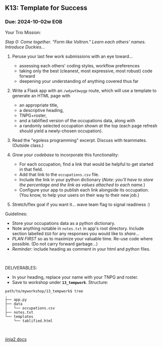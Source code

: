 ## K13: Template for Success
### Due: 2024-10-02w EOB


Your Trio Mission:

_Step 0: Come together. "Form like Voltron." Learn each others' names. Introduce Duckies..._

1. Peruse your last few work submissions with an eye toward...
   * assessing each others' coding styles, workflow preferences
   * taking only the best (cleanest, most expressive, most robust) code forward
   * deepening your understanding of anything covered thus far

1. Write a Flask app with an `/wdywtbwygp` route, which will use a template to generate an HTML page with
   * an appropriate title,
   * a descriptive heading,
   * TNPG+roster,
   * and a tablified version of the occupations data, along with
   * a randomly selected occupation shown at the top (each page refresh should yield a newly-chosen occupation).
1. Read the "egoless programming" excerpt. Discuss with teammates. (Outside class.)
1. *Grow your codebase* to incorporate this functionality:
   * For each occupation, find a link that would be helpful to get started in that field.
   * Add that link to the `occupations.csv` file.
   * Include the link in your python dictionary (_Note: you'll have to store the percentage and the link as values attached to each name._)
   * Configure your app to publish each link alongside its occupation. (You know, to help your users on their way to their new job.)
1. Stretch/flex goal if you want it... wave team flag to signal readiness :)

Guidelines:
  - Store your occupations data as a python dictionary.
  - Note anything notable in `notes.txt` in app's root directory. Include section labelled `EGO` for any responses you would like to *share*...
  - _PLAN FIRST_ so as to maximize your valuable time. Re-use code where possible. (Do not carry forward garbage...)
  - _Reminder:_ include heading as comment in your html and python files.

<br>

DELIVERABLES:
* In your heading, replace your name with your TNPG and roster.
* Save to workshop under __`13_tempwork`__. Structure:

```
path/to/myworkshop/13_tempwork$ tree
.
├── app.py
├── data
│   └── occupations.csv
├── notes.txt
└── templates
    └── tablified.html
```


<br>

[jinja2 docs](https://jinja.palletsprojects.com/en/3.1.x/templates/)